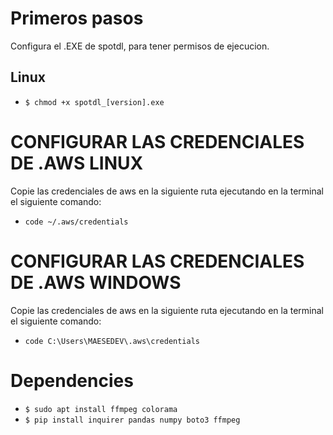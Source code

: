 # Primeros pasos

Configura el .EXE de spotdl, para tener permisos de ejecucion.
## Linux
* `$ chmod +x spotdl_[version].exe` 


# CONFIGURAR LAS CREDENCIALES DE .AWS LINUX
Copie las credenciales de aws en la siguiente ruta ejecutando en la terminal el siguiente comando:
* `code ~/.aws/credentials`

# CONFIGURAR LAS CREDENCIALES DE .AWS WINDOWS
Copie las credenciales de aws en la siguiente ruta ejecutando en la terminal el siguiente comando:
* `code C:\Users\MAESEDEV\.aws\credentials`

# Dependencies
* `$ sudo apt install ffmpeg colorama`
* `$ pip install inquirer pandas numpy boto3 ffmpeg`
